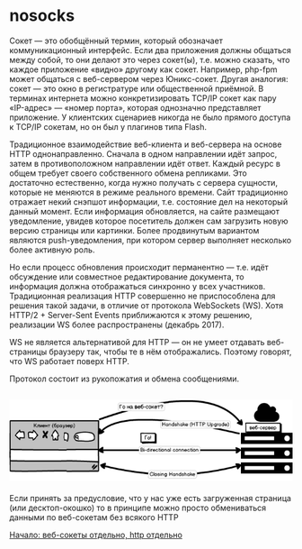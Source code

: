 # nosocks
Сокет — это обобщённый термин, который обозначает коммуникационный интерфейс. Если два приложения должны общаться между собой, то они делают это через сокет(ы), т.е. можно сказать, что каждое приложение «видно» другому как сокет. Например, php-fpm может общаться с веб-сервером через Юникс-сокет.  Другая аналогия: сокет — это окно в регистратуре или общественной приёмной. В терминах интернета можно конкретизировать  TCP/IP сокет как пару «IP-адрес» — «номер порта», которая однозначно представляет приложение. У клиентских сценариев никогда не было прямого доступа к TCP/IP сокетам, но он был у плагинов типа Flash. 

Традиционное взаимодействие веб-клиента и веб-сервера на основе HTTP однонаправленно. Сначала в одном направлении идёт запрос, затем в противоположном направлении идёт ответ. Каждый ресурс в общем требует своего собственного обмена репликами. Это достаточно естественно, когда нужно получать с сервера сущности, которые не меняются в режиме реального времени. Сайт традиционно отражает некий снэпшот информации, т.е. состояние дел на некоторый данный момент. Если информация обновляется, на сайте размещают уведомление, увидев которое посетитель должен сам загрузить новую версию страницы или картинки. Более продвинутым вариантом являются push-уведомления, при котором сервер выполняет несколько более активную роль.

Но если процесс обновления происходит перманентно — т.е. идёт обсуждение или совместное редактирование документа, то информация должна отображаться синхронно у всех участников. Традиционная реализация HTTP совершенно не приспособлена для решения такой задачи, в отличие от протокола WebSockets (WS). Хотя HTTP/2 + Server-Sent Events приближаются к этому решению, реализации WS более распространены (декабрь 2017).


WS не является альтернативой для HTTP — он не умеет отдавать веб-страницы браузеру так, чтобы те в нём отображались. Поэтому говорят, что WS работает поверх HTTP.

Протокол состоит из рукопожатия и обмена сообщениями. 

![alt scheme](WS.png "Начало работы")
---

Если принять за предусловие, что у нас уже есть загруженная страница 
 (или десктоп-окошко)
то  в принципе можно просто обмениваться данными по веб-сокетам без всякого HTTP

[Начало: веб-сокеты отдельно, http отдельно](https://github.com/GossJS/nosocks/tree/pure)




